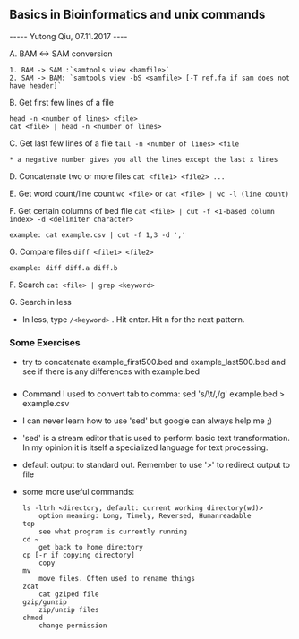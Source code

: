 ## Basics in Bioinformatics and unix commands
----- Yutong Qiu, 07.11.2017 ----

A. BAM <-> SAM conversion
	
	1. BAM -> SAM :`samtools view <bamfile>`
	2. SAM -> BAM: `samtools view -bS <samfile> [-T ref.fa if sam does not have header]`

B. Get first few lines of a file

	head -n <number of lines> <file>
	cat <file> | head -n <number of lines>
	
C. Get last few lines of a file
	`tail -n <number of lines> <file`
	
    * a negative number gives you all the lines except the last x lines	

D. Concatenate two or more files `cat <file1> <file2> ...`

E. Get word count/line count
	`wc <file>`
		or
	`cat <file> | wc -l (line count)`

F. Get certain columns of bed file
	`cat <file> | cut -f <1-based column index> -d <delimiter character>`
	
	example: cat example.csv | cut -f 1,3 -d ','

G. Compare files
	`diff <file1> <file2>`
	
	example: diff diff.a diff.b

F. Search
	`cat <file> | grep <keyword>`

G. Search in less
  - In less, type `/<keyword>` . Hit enter. Hit n for the next pattern.
	
### Some Exercises
* try to concatenate example_first500.bed and example_last500.bed and see if there is any differences with example.bed

###
* Command I used to convert tab to comma:  sed 's/\t/,/g' example.bed > example.csv
* I can never learn how to use 'sed' but google can always help me ;)
* 'sed' is a stream editor that is used to perform basic text transformation. In my opinion it is itself a specialized language for text processing. 

* default output to standard out. Remember to use '>' to redirect output to file

* some more useful commands:

	```shell
	ls -ltrh <directory, default: current working directory(wd)>
		option meaning: Long, Timely, Reversed, Humanreadable
	top
		see what program is currently running
	cd ~
		get back to home directory
	cp [-r if copying directory]
		copy
	mv  
		move files. Often used to rename things
	zcat
		cat gziped file
	gzip/gunzip 
		zip/unzip files
	chmod
		change permission
	```
